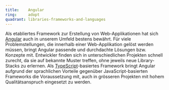 ```yaml
---
title:    Angular  
ring:     adopt  
quadrant: libraries-frameworks-and-languages
---
```


Als etabliertes Framework zur Erstellung von Web-Applikationen hat sich [Angular][angular] auch in unserem Umfeld
bestens bewährt. Für viele Problemstellungen, die innerhalb einer Web-Applikation gelöst werden müssen, bringt Angular
passende und durchdachte Lösungen bzw. Konzepte mit. Entwickler finden sich in unterschiedlichen Projekten schnell
zurecht, da sie auf bekannte Muster treffen, ohne jeweils neue Library-Stacks zu erlernen. Als
[TypeScript][typescript]-basiertes Framework bringt Angular aufgrund der sprachlichen Vorteile gegenüber
JavaScript-basierten Frameworks die Voraussetzung mit, auch in grösseren Projekten mit hohem Qualitätsanspruch
eingesetzt zu werden.

[angular]: https://angular.io
[typescript]: ../libraries-frameworks-and-languages/typescript.html

